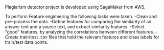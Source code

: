 Plagiarism detector project is developed using SagaMaker from AWS.

To perform Feature engineering the following tasks were taken.
-Clean and pre-process the data.
-Define features for comparing the similarity of an answer text and a source text, and extract similarity features.
-Select "good" features, by analyzing the correlations between different features.
-Create train/test .csv files that hold the relevant features and class labels for train/test data points.
